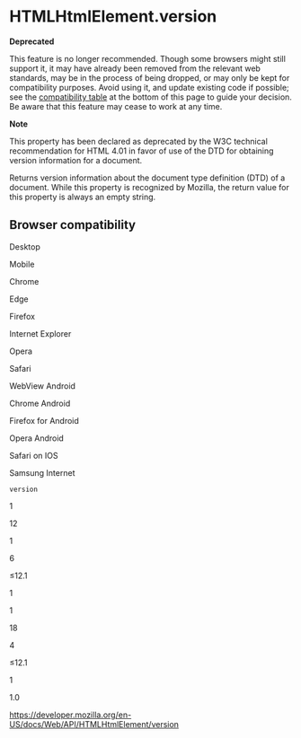# HTMLHtmlElement.version

**Deprecated**

This feature is no longer recommended. Though some browsers might still support it, it may have already been removed from the relevant web standards, may be in the process of being dropped, or may only be kept for compatibility purposes. Avoid using it, and update existing code if possible; see the [compatibility table](#browser_compatibility) at the bottom of this page to guide your decision. Be aware that this feature may cease to work at any time.

**Note**

This property has been declared as deprecated by the W3C technical recommendation for HTML 4.01 in favor of use of the DTD for obtaining version information for a document.

Returns version information about the document type definition (DTD) of a document. While this property is recognized by Mozilla, the return value for this property is always an empty string.

## Browser compatibility

Desktop

Mobile

Chrome

Edge

Firefox

Internet Explorer

Opera

Safari

WebView Android

Chrome Android

Firefox for Android

Opera Android

Safari on IOS

Samsung Internet

`version`

1

12

1

6

≤12.1

1

1

18

4

≤12.1

1

1.0

<a href="https://developer.mozilla.org/en-US/docs/Web/API/HTMLHtmlElement/version" class="_attribution-link">https://developer.mozilla.org/en-US/docs/Web/API/HTMLHtmlElement/version</a>
